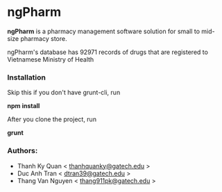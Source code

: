 # ngPharm
**ngPharm** is a pharmacy management software solution for small to mid-size pharmacy store.

ngPharm's database has 92971 records of drugs that are registered to Vietnamese Ministry of Health

### Installation
Skip this if you don't have grunt-cli, run

**npm install**

After you clone the project, run

**grunt**

### Authors:
* Thanh Ky Quan < thanhquanky@gatech.edu >
* Duc Anh Tran < dtran39@gatech.edu >
* Thang Van Nguyen < thang911pk@gatech.edu >
